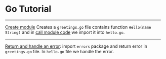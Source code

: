 # Go Tutorial

---

[Create module](https://go.dev/doc/tutorial/create-module) Creates a `greetings.go` file contains function `Hello(name String)` and in [call module code](https://go.dev/doc/tutorial/call-module-code) we import it into `hello.go`.

---

[Return and handle an error](https://go.dev/doc/tutorial/handle-errors): import `errors` package and return error in `greetings.go` file. In `hello.go` file we handle the error.
